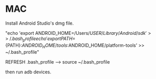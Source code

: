 # MAC

Install Android Studio's dmg file.

"echo 'export ANDROID_HOME=/Users/$USER/Library/Android/sdk' >> ~/.bash_profile
echo 'export PATH=${PATH}:$ANDROID_HOME/tools:$ANDROID_HOME/platform-tools' >> ~/.bash_profile"

REFRESH .bash_profile --> source ~/.bash_profile

then run adb devices.
